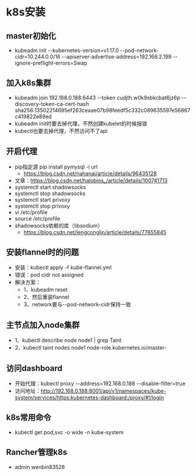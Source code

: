 # k8s安装

## master初始化

- kubeadm init --kubernetes-version=v1.17.0 --pod-network-cidr=10.244.0.0/16 --apiserver-advertise-address=192.168.2.199 --ignore-preflight-errors=Swap
  
## 加入k8s集群  

- kubeadm join 192.168.0.188:6443 --token cudjth.w0k9sbkcbat6jz6p --discovery-token-ca-cert-hash sha256:13502214695ef263ceaae07b98feedf5c332c089635597e56867c419822e89ed
- kubeadm init时要去掉代理，不然创建kubelet的时候报错
- kubectl也要去掉代理，不然访问不了api

## 开启代理

- pip指定源 pip install pymysql -i url
  - https://blog.csdn.net/nahanai/article/details/96435128
- 文章：https://blog.csdn.net/halobios_/article/details/100741713
- systemctl start shadowsocks
- systemctl stop shadowsocks
- systemctl start privoxy
- systemctl stop privoxy
- vi /etc/profile
- source /etc/profile
- shadowsocks依赖的库（libsodium）
  - https://blog.csdn.net/lengconglin/article/details/77655845

## 安装flannel时的问题

- 安装：kubectl apply -f  kube-flannel.yml
- 错误：pod cidr not assigned
- 解决方案：
  - 1、kubeadm reset
  - 2、然后重装flannel
  - 3、network要与--pod-network-cidr保持一致

## 主节点加入node集群

- 1、kubectl describe node node1 | grep Taint
- 2、kubectl taint nodes node1 node-role.kubernetes.io/master-

## 访问dashboard

- 开始代理：kubectl proxy --address=192.168.0.188 --disable-filter=true
- 访问地址：http://192.168.0.188:8001/api/v1/namespaces/kube-system/services/https:kubernetes-dashboard:/proxy/#!/login

## k8s常用命令

- kubectl get pod,svc -o wide -n kube-system

## Rancher管理k8s

- admin wenbin83528